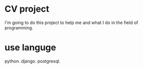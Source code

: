 # CV project
I'm going to do this project to help me and what I do in the field of programming.
# use languge
python.
django.
postgresql.
